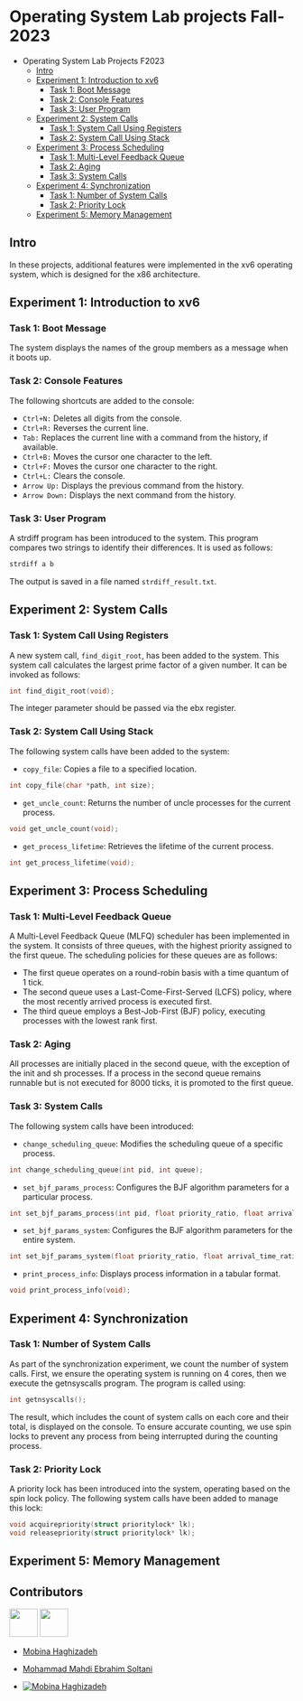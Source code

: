 # Operating System Lab projects Fall-2023
- Operating System Lab Projects F2023
  - [Intro](#Intro)
  - [Experiment 1: Introduction to xv6](#Experiment-1-Introduction-to-xv6)
    - [Task 1: Boot Message](#Task-1-Boot-Message)
    - [Task 2: Console Features](#Task-2-Console-Features)
    - [Task 3: User Program](#Task-3-User-Program)
  - [Experiment 2: System Calls](#Experiment-2-System-Calls)
    - [Task 1: System Call Using Registers](#Task-1-System-Call-Using-Registers)
    - [Task 2: System Call Using Stack](#Task-2-System-Call-Using-Stack)
  - [Experiment 3: Process Scheduling](#Experiment-3-Process-Scheduling)
    - [Task 1: Multi-Level Feedback Queue](#Task-1-Multi-Level-Feedback-Queue)
    - [Task 2: Aging](#Task-2-Aging)
    - [Task 3: System Calls](#Task-3-System-Calls)
  - [Experiment 4: Synchronization](#Experiment-4-Synchronization)
    - [Task 1: Number of System Calls](#Task-1-Number-of-System-Calls)
    - [Task 2: Priority Lock](#Task-2-Priority-Lock)
  - [Experiment 5: Memory Management](#Experiment-5-Memory-Management)
 
## Intro
In these projects, additional features were implemented in the xv6 operating system, which is designed for the x86 architecture.

## Experiment 1: Introduction to xv6
### Task 1: Boot Message
The system displays the names of the group members as a message when it boots up.
### Task 2: Console Features
The following shortcuts are added to the console:

- `Ctrl+N:` Deletes all digits from the console.
- `Ctrl+R:` Reverses the current line.
- `Tab:` Replaces the current line with a command from the history, if available.
- `Ctrl+B:` Moves the cursor one character to the left.
- `Ctrl+F:` Moves the cursor one character to the right.
- `Ctrl+L:` Clears the console.
- `Arrow Up:` Displays the previous command from the history.
- `Arrow Down:` Displays the next command from the history.
### Task 3: User Program  
A strdiff program has been introduced to the system. This program compares two strings to identify their differences. It is used as follows:
```Python
strdiff a b
```
The output is saved in a file named `strdiff_result.txt`.

## Experiment 2: System Calls
### Task 1: System Call Using Registers
A new system call, `find_digit_root`, has been added to the system. This system call calculates the largest prime factor of a given number. It can be invoked as follows:
```CPP
int find_digit_root(void);
```
The integer parameter should be passed via the ebx register.

### Task 2: System Call Using Stack

The following system calls have been added to the system:
- `copy_file`: Copies a file to a specified location.
```CPP
int copy_file(char *path, int size);
```
- `get_uncle_count`: Returns the number of uncle processes for the current process.
```CPP
void get_uncle_count(void);
```
- `get_process_lifetime`: Retrieves the lifetime of the current process.
```CPP
int get_process_lifetime(void);
```
## Experiment 3: Process Scheduling
### Task 1: Multi-Level Feedback Queue
A Multi-Level Feedback Queue (MLFQ) scheduler has been implemented in the system. It consists of three queues, with the highest priority assigned to the first queue. The scheduling policies for these queues are as follows:

- The first queue operates on a round-robin basis with a time quantum of 1 tick.
- The second queue uses a Last-Come-First-Served (LCFS) policy, where the most recently arrived process is executed first.
- The third queue employs a Best-Job-First (BJF) policy, executing processes with the lowest rank first.

### Task 2: Aging
All processes are initially placed in the second queue, with the exception of the init and sh processes. If a process in the second queue remains runnable but is not executed for 8000 ticks, it is promoted to the first queue.

### Task 3: System Calls
The following system calls have been introduced:
- `change_scheduling_queue`: Modifies the scheduling queue of a specific process.
```CPP
int change_scheduling_queue(int pid, int queue);
```
- `set_bjf_params_process`: Configures the BJF algorithm parameters for a particular process.
```CPP
int set_bjf_params_process(int pid, float priority_ratio, float arrival_time_ratio, float executed_cycles_ratio);
```
- `set_bjf_params_system`: Configures the BJF algorithm parameters for the entire system.
```CPP
int set_bjf_params_system(float priority_ratio, float arrival_time_ratio, float executed_cycles_ratio);
```
- `print_process_info`: Displays process information in a tabular format.
```CPP
void print_process_info(void);
```

## Experiment 4: Synchronization
### Task 1: Number of System Calls
As part of the synchronization experiment, we count the number of system calls. First, we ensure the operating system is running on 4 cores, then we execute the getnsyscalls program. The program is called using:
```CPP
int getnsyscalls();
```
The result, which includes the count of system calls on each core and their total, is displayed on the console. To ensure accurate counting, we use spin locks to prevent any process from being interrupted during the counting process.
### Task 2: Priority Lock
A priority lock has been introduced into the system, operating based on the spin lock policy. The following system calls have been added to manage this lock:
```CPP
void acquirepriority(struct prioritylock* lk);
void releasepriority(struct prioritylock* lk);
```
## Experiment 5: Memory Management

## Contributors

<a href="https://github.com/mobinahz"><img src="https://avatars.githubusercontent.com/u/12345?v=4" width="50" height="50"></a>
<a href="https://github.com/mahdiES0"><img src="https://avatars.githubusercontent.com/u/67890?v=4" width="50" height="50"></a>

- [Mobina Haghizadeh](https://github.com/mobinahz)
- [Mohammad Mahdi Ebrahim Soltani](https://github.com/mahdiES0)

- [![Mobina Haghizadeh](https://avatars.githubusercontent.com/u/13579?v=4)](https://github.com/mobinahz)







